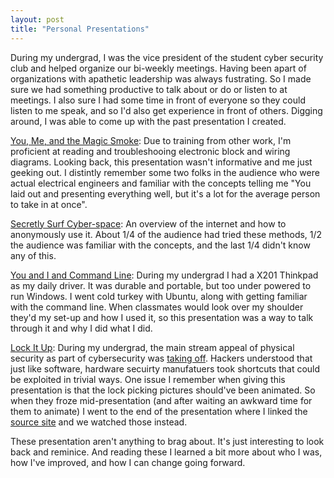 ```yaml
---
layout: post
title: "Personal Presentations"
---
```


During my undergrad, I was the vice president of the student cyber security club and helped organize our bi-weekly meetings. Having been apart of organizations with apathetic leadership was always fustrating. So I made sure we had something productive to talk about or do or listen to at meetings. I also sure I had some time in front of everyone so they could listen to me speak, and so I'd also get experience in front of others. Digging around, I was able to come up with the past presentation I created.

[You, Me, and the Magic Smoke](/assets/2024-08-01-personal-presentations/you-me-and-the-magic-smoke.pdf): Due to training from other work, I'm proficient at reading and troubleshooing electronic block and wiring diagrams. Looking back, this presentation wasn't informative and me just geeking out. I distintly remember some two folks in the audience who were actual electrical engineers and familiar with the concepts telling me "You laid out and presenting everything well, but it's a lot for the average person to take in at once".

[Secretly Surf Cyber-space](/assets/2024-08-01-personal-presentations/secretly-surf-cyberspace.pdf): An overview of the internet and how to anonymously use it. About 1/4 of the audience had tried these methods, 1/2 the audience was familiar with the concepts, and the last 1/4 didn't know any of this.

[You and I and Command Line](/assets/2024-08-01-personal-presentations/you-i-and-the-command-line.pdf): During my undergrad I had a X201 Thinkpad as my daily driver. It was durable and portable, but too under powered to run Windows. I went cold turkey with Ubuntu, along with getting familiar with the command line. When classmates would look over my shoulder they'd my set-up and how I used it, so this presentation was a way to talk through it and why I did what I did.

[Lock It Up](/assets/2024-08-01-personal-presentations/lock-it-up.pdf): During my undergrad, the main stream appeal of physical security as part of cybersecurity was [taking off](https://www.youtube.com/watch?v=oHf1vD5_b5I). Hackers understood that just like software, hardware secuirty manufatuers took shortcuts that could be exploited in trivial ways. One issue I remember when giving this presentation is that the lock picking pictures should've been animated. So when they froze mid-presentation  (and after waiting an awkward time for them to animate) I went to the end of the presentation where I linked the [source site](https://www.art-of-lockpicking.com/how-to-pick-a-lock-guide/) and we watched those instead.

These presentation aren't anything to brag about. It's just interesting to look back and reminice. And reading these I learned a bit more about who I was, how I've improved, and how I can change going forward.